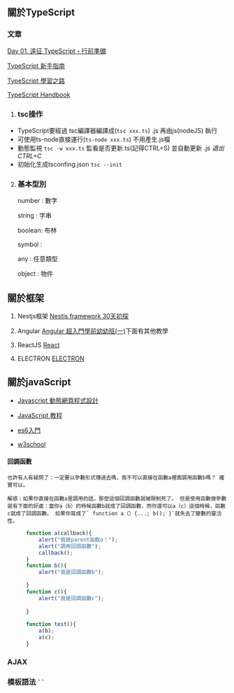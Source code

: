 ## 關於TypeScript 

### 文章
   [Day 01. 遠征 TypeScript・行前準備](https://ithelp.ithome.com.tw/articles/10214714)

   [TypeScript 新手指南](https://willh.gitbook.io/typescript-tutorial/introduction)

   [TypeScript 學習之路](https://magiclen.org/typescript-introduction/)

   [TypeScript Handbook](https://zhongsp.gitbooks.io/typescript-handbook/content/)

1. ### tsc操作
   
- TypeScript要經過 tsc編譯器編譯成(```tsc xxx.ts```) .js 再由js(nodeJS) 執行 
- 可使用ts-node直接運行(```ts-node xxx.ts```) 不用產生.js檔
- 動態監視 ```tsc -w xxx.ts``` 監看是否更新.ts(記得CTRL+S) 並自動更新 .js  *退出CTRL+C*
- 初始化生成tsconfing.json ```tsc --init```
   
2. ### 基本型別
    
   number : 數字 

   string : 字串 

   boolean: 布林

   symbol : 

   any    : 任意類型 

   object : 物件

## 關於框架
   1. Nestjs框架
   [Nestjs framework 30天初探](https://ithelp.ithome.com.tw/articles/10190659)


   1. Angular
   [Angular 超入門學前幼幼班(一)](https://w3c.hexschool.com/blog/ece02e8d)下面有其他教學

   1. ReactJS
    [React](https://zh-hant.reactjs.org/)
   
   2. ELECTRON
    [ELECTRON](https://www.electronjs.org/docs)


## 關於javaScript

-   [Javascript 動態網頁程式設計](http://dic.vbird.tw/javascript/unit02.php)
   
-   [JavaScript 教程](https://wangdoc.com/javascript/dom/nodelist.html)

-   [es6入門](https://es6.ruanyifeng.com/#docs/function)

-   [w3school](http://www.w3big.com/zh-TW/js/js-if-else.html)

   #### 回調函數

    也許有人有疑問了：一定要以參數形式傳過去嗎，我不可以直接在函數a裡面調用函數b嗎？ 確實可以。

    解惑：如果你直接在函數a里調用的話，那麼這個回調函數就被限制死了。 但是使用函數做參數就有下面的好處：當你a（b）的時候函數b就成了回調函數，而你還可以a（c）這個時候，函數c就成了回調函數。 如果你寫成了` function a（）{...; b(); }`就失去了變數的靈活性。

```js
      function a(callback){   
          alert("我是parent函数a！");
          alert("調用回調函數");
          callback();
      }
      function b(){
          alert("我是回調函數b");
      
      }
      function c(){
          alert("我是回調函數c");
      
      }
      
      function test(){
          a(b);
          a(c);
      }

```
### AJAX

### 模板語法 ``` `` ```
